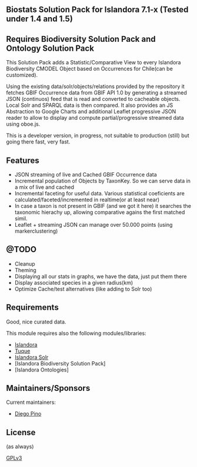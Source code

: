 Biostats Solution Pack for Islandora 7.1-x (Tested under 1.4 and 1.5)
------------

Requires Biodiversity Solution Pack and Ontology Solution Pack
---------------------------------------------------------------------------------

This Solution Pack adds a Statistic/Comparative View to every Islandora Biodiversity CMODEL Object based on Occurrences for Chile(can be customized).

Using the existing data/solr/objects/relations provided by the repository it fetches GBIF Occurrence data from GBIF API 1.0 by generating a streamed JSON (continuos) feed that is read and
converted to cacheable objects. Local Solr and SPARQL data is then compared. It also provides an JS Abstraction to Google Charts and additional Leaflet progressive JSON reader to allow to display and compute
partial/progressive streamed data using oboe.js.

This is a developer version, in progress, not suitable to production (still) but going there fast, very fast.

## Features
 * JSON streaming of live and Cached GBIF Occurrence data 
 * Incremental population of Objects by TaxonKey. So we can serve data in a mix of live and cached
 * Incremental faceting for useful data. Various statistical coeficients are calculated/faceted/incremented in realtime(or at least near)
 * In case a taxon is not present in GBIF (and we got it here) it searches the taxonomic hierachy up, allowing comparative agains the first matched simil.
 * Leaflet + streaming JSON can manage over 50.000 points (using markerclustering)
## @TODO

 * Cleanup
 * Theming
 * Displaying all our stats in graphs, we have the data, just put them there
 * Display associated species in a given radius(km)
 * Optimize Cache/test alternatives (like adding to Solr too)

## Requirements

Good, nice curated data.

This module requires also the following modules/libraries:

* [Islandora](https://github.com/islandora/islandora)
* [Tuque](https://github.com/islandora/tuque)
* [Islandora Solr](https://github.com/islandora/islandora_solr_search/)
* [Islandora Biodiversity Solution Pack] 
* [Islandora Ontologies]

## Maintainers/Sponsors

Current maintainers:

* [Diego Pino](https://github.com/DiegoPino)

## License

(as always)

[GPLv3](http://www.gnu.org/licenses/gpl-3.0.txt)